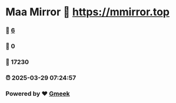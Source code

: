 # Maa Mirror :link: https://mmirror.top 
### :page_facing_up: [6](https://mmirror.top/tag.html) 
### :speech_balloon: 0 
### :hibiscus: 17230 
### :alarm_clock: 2025-03-29 07:24:57 
### Powered by :heart: [Gmeek](https://github.com/Meekdai/Gmeek)
